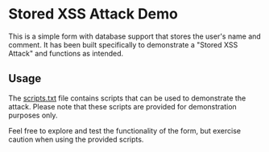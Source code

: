 # Stored XSS Attack Demo

This is a simple form with database support that stores the user's name and comment. It has been built specifically to demonstrate a "Stored XSS Attack" and functions as intended.

## Usage

The [scripts.txt](https://github.com/pattrick14/simple-form/blob/main/XSS%20Scripts!.txt) file contains scripts that can be used to demonstrate the attack. Please note that these scripts are provided for demonstration purposes only.

Feel free to explore and test the functionality of the form, but exercise caution when using the provided scripts.
